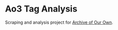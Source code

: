 # Ao3 Tag Analysis

Scraping and analysis project for [Archive of Our Own](https://archiveofourown.org/).